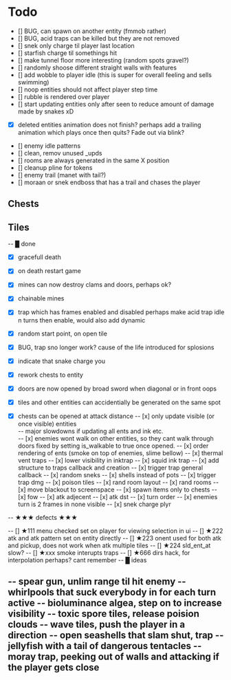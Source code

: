# Todo 

- [] BUG, can spawn on another entity (fmmob rather)
- [] BUG, acid traps can be killed but they are not removed
- [] snek only charge til player last location  
- [] starfish charge til somethings hit  
- [] make tunnel floor more interesting (random spots gravel?)
- [] randomly shoose different straight walls with features
- [] add wobble to player idle (this is super for overall feeling and sells swimming)
- [] noop entities should not affect player step time
- [] rubble is rendered over player
- [] start updating entities only after seen
     to reduce amount of damage made by snakes xD
- [x] deleted entities animation does not finish?
    perhaps add a trailing animation which plays once then quits?
    Fade out via blink?
- [] enemy idle patterns  
- [] clean, remov unused _upds  
- [] rooms are always generated in the same X position
- [] cleanup pline for tokens  
- [] enemy trail (manet with tail?)  
- [] moraan or snek endboss that has a trail and chases the player

## Chests

## Tiles





-- █ done
- [x] gracefull death
- [x] on death restart game
- [x] mines can now destroy clams and doors, perhaps ok?
- [x] chainable mines
- [x] trap which has frames enabled and disabled
      perhaps make acid trap idle n turns then enable, would also add dynamic
- [x] random start point, on open tile
- [x] BUG, trap sno longer work?
    cause of the life introduced for splosions
- [x] indicate that snake charge you
- [x] rework chests to entity
- [x] doors are now opened by broad sword when diagonal or in front oops
- [x] tiles and other entities can accidentially be generated on the same spot
- [x] chests can be opened at attack distance
-- [x] only update visible (or once visible) entities  
--				major slowdowns if updating all ents and ink etc.  
-- [x] enemies wont walk on other entities, so they cant walk through doors 
        fixed by setting is_walkable to true once opened.
-- [x] order rendering of ents (smoke on top of enemies, slime bellow)
-- [x] thermal vent traps
-- [x] lower visibility in inktrap
-- [x] squid ink trap
-- [x] add structure to traps callback and creation
-- [x] trigger trap general callback
-- [x] random sneks
-- [x] shells instead of pots
-- [x] trigger trap dmg
-- [x] poison tiles
-- [x] rand room layout
-- [x] rand rooms
-- [x] move blackout to screenspace
-- [x] spawn items only to chests
-- [x] fow
-- [x] atk adjecent
-- [x] atk dst
-- [x] turn order
-- [x] enemies turn is 2 frames in none visible
-- [x] snek charge plyr


-- ★★★ defects ★★★

-- [] ★111 menu checked set on player for viewing selection in ui
-- [] ★222 atk and atk pattern set on entity directly
-- [] ★223 onent used for both atk and pickup, does not work when atk multiple tiles
-- [] ★224 sld_ent_at slow?
-- [] ★xxx smoke interupts traps
-- [] ★666 dirs hack, for interpolation perhaps? cant remember
-- █ ideas

-- spear gun, unlim range til hit enemy
-- whirlpools that suck everybody in for each turn active
-- bioluminance algea, step on to increase visibility
-- toxic spore tiles, release poision clouds
-- wave tiles, push the player in a direction
-- open seashells that slam shut, trap
-- jellyfish with a tail of dangerous tentacles
-- moray trap, peeking out of walls and attacking if the player gets close
-- 